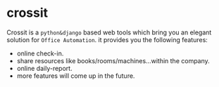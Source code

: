 # crossit
Crossit is a `python&django` based web tools which bring you an elegant solution for `Office Automation`.
it provides you the following features:
* online check-in.
* share resources like books/rooms/machines...within the company.
* online daily-report.
* more features will come up in the future.
